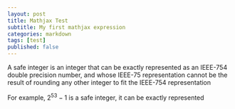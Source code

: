 ```yaml
---
layout: post
title: Mathjax Test
subtitle: My first mathjax expression
categories: markdown
tags: [test]
published: false
---
```


A safe integer is an integer that
can be exactly represented as an IEEE-754 double precision number, and
whose IEEE-75 representation cannot be the result of rounding any other integer to fit the IEEE-754 representation

For example, $2 ^ {53} - 1$ is a safe integer,
it can be exactly represented 
